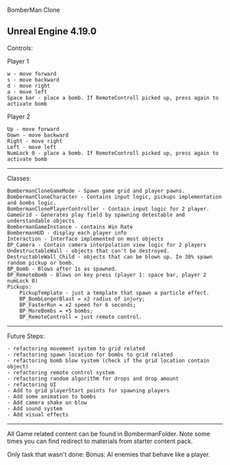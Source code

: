 BomberMan Clone

Unreal Engine 4.19.0
---------------------------------------------------------------------
Controls:
	
Player 1

	w - move forward
	s - move backward	
	d - move right
	a - move left
	Space bar - place a bomb. If RemoteControll picked up, press again to activate bomb

Player 2

	Up - move forward
	Down - move backward
	Right - move right
	Left - move left
	NumLock 0 - place a bomb. If RemoteControll picked up, press again to activate bomb
	
---------------------------------------------------------------------	
Classes:

	BombermanCloneGameMode - Spawn game grid and player pawns.
	BombermanCloneCharacter - Contains input logic, pickups implementation and bombs logic. 
	BombermanClonePlayerController - Contain input logic for 2 player.
	GameGrid - Generates play field by spawning detestable and understandable objects
	BombermanGameInstance - contains Win Rate 
	BombermanHUD - display each player info
	Interaction - Interface implemented on most objects
	BP_Camera - Contain camera interpolation view logic for 2 players 
	UndestructableWall - objects that can't be destroyed.
	DestructableWall_Child - objects that can be blown up. In 30% spawn random pickup or bomb.
	BP_Bomb - Blows after 1s as spawned.
	BP_RemoteBomb - Blows on key press (player 1: space bar, player 2 numLock 0) 
	Pickups:
		PickupTemplate - just a template that spawn a particle effect.
		BP_BombLongerBlast = x2 radius of injury;
		BP_FasterRun = x2 speed for 6 seconds;
		BP_MoreBombs = +5 bombs;
		BP_RemoteControll = just remote control.
---------------------------------------------------------------------	
Future Steps:

	- refactoring movement system to grid related 
	- refactoring spawn location for bombs to grid related
	- refactoring bomb blow system (check if the grid location contain object)
	- refactoring remote control system
	- refactoring random algorithm for drops and drop amount 
	- refactoring UI
	- Add to grid playerStart points for spawning players
	- Add some animation to bombs
	- Add camera shake on blow
	- Add sound system
	- Add visual effects

---------------------------------------------------------------------	
All Game related content can be found in BombermanFolder. Note some times you can find redirect to materials from starter content pack. 

Only task that wasn't done: Bonus: AI enemies that behave like a player.


